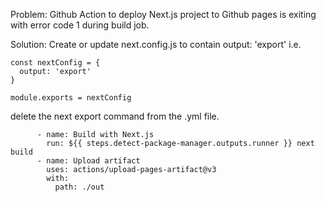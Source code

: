 Problem: Github Action to deploy Next.js project to Github pages is exiting with error code 1 during build job.

Solution: Create or update next.config.js to contain output: 'export'
i.e.
```
const nextConfig = {
  output: 'export'
}
 
module.exports = nextConfig
```

delete the next export command from the .yml file.
```
      - name: Build with Next.js
        run: ${{ steps.detect-package-manager.outputs.runner }} next build
      - name: Upload artifact
        uses: actions/upload-pages-artifact@v3
        with:
          path: ./out
```
